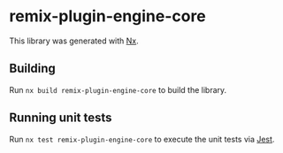 # remix-plugin-engine-core

This library was generated with [Nx](https://nx.dev).

## Building

Run `nx build remix-plugin-engine-core` to build the library.

## Running unit tests

Run `nx test remix-plugin-engine-core` to execute the unit tests via [Jest](https://jestjs.io).

